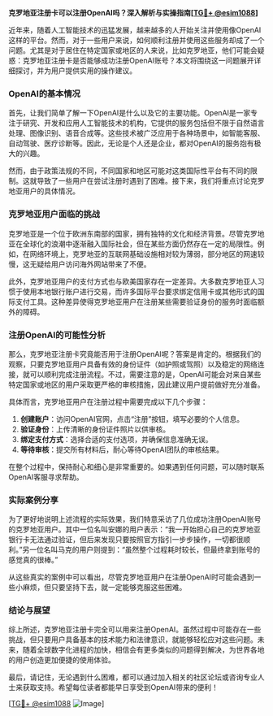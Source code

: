 **克罗地亚注册卡可以注册OpenAI吗？深入解析与实操指南[[TG💪+ @esim1088](https://t.me/s/esim1088)]**

近年来，随着人工智能技术的迅猛发展，越来越多的人开始关注并使用像OpenAI这样的平台。然而，对于一些用户来说，如何顺利注册并使用这些服务却成了一个问题。尤其是对于居住在特定国家或地区的人来说，比如克罗地亚，他们可能会疑惑：克罗地亚注册卡是否能够成功注册OpenAI账号？本文将围绕这一问题展开详细探讨，并为用户提供实用的操作建议。

### OpenAI的基本情况

首先，让我们简单了解一下OpenAI是什么以及它的主要功能。OpenAI是一家专注于研究、开发和应用人工智能技术的机构，它提供的服务包括但不限于自然语言处理、图像识别、语音合成等。这些技术被广泛应用于各种场景中，如智能客服、自动驾驶、医疗诊断等。因此，无论是个人还是企业，都对OpenAI的服务抱有极大的兴趣。

然而，由于政策法规的不同，不同国家和地区可能对这类国际性平台有不同的限制。这就导致了一些用户在尝试注册时遇到了困难。接下来，我们将重点讨论克罗地亚用户的具体情况。

### 克罗地亚用户面临的挑战

克罗地亚是一个位于欧洲东南部的国家，拥有独特的文化和经济背景。尽管克罗地亚在全球化的浪潮中逐渐融入国际社会，但在某些方面仍然存在一定的局限性。例如，在网络环境上，克罗地亚的互联网基础设施相对较为薄弱，部分地区的网速较慢，这无疑给用户访问海外网站带来了不便。

此外，克罗地亚用户的支付方式也与欧美国家存在一定差异。大多数克罗地亚人习惯于使用本地银行账户进行交易，而许多国际平台要求绑定信用卡或其他形式的国际支付工具。这种差异使得克罗地亚用户在注册某些需要验证身份的服务时面临额外的障碍。

### 注册OpenAI的可能性分析

那么，克罗地亚注册卡究竟能否用于注册OpenAI呢？答案是肯定的。根据我们的观察，只要克罗地亚用户具备有效的身份证件（如护照或驾照）以及稳定的网络连接，就可以顺利完成注册流程。不过，需要注意的是，OpenAI可能会对来自某些特定国家或地区的用户采取更严格的审核措施，因此建议用户提前做好充分准备。

具体而言，克罗地亚用户在注册过程中需要完成以下几个步骤：

1. **创建账户**：访问OpenAI官网，点击“注册”按钮，填写必要的个人信息。
2. **验证身份**：上传清晰的身份证件照片以供审核。
3. **绑定支付方式**：选择合适的支付选项，并确保信息准确无误。
4. **等待审核**：提交所有材料后，耐心等待OpenAI团队的审核结果。

在整个过程中，保持耐心和细心是非常重要的。如果遇到任何问题，可以随时联系OpenAI客服寻求帮助。

### 实际案例分享

为了更好地说明上述流程的实际效果，我们特意采访了几位成功注册OpenAI账号的克罗地亚用户。其中一位名叫安娜的用户表示：“我一开始担心自己的克罗地亚银行卡无法通过验证，但后来发现只要按照官方指引一步步操作，一切都很顺利。”另一位名叫马克的用户则提到：“虽然整个过程耗时较长，但最终拿到账号的感觉真的很棒。”

从这些真实的案例中可以看出，尽管克罗地亚用户在注册OpenAI时可能会遇到一些小麻烦，但只要坚持下去，就一定能够克服这些困难。

### 结论与展望

综上所述，克罗地亚注册卡完全可以用来注册OpenAI。虽然过程中可能存在一些挑战，但只要用户具备基本的技术能力和法律意识，就能够轻松应对这些问题。未来，随着全球数字化进程的加快，相信会有更多类似的问题得到解决，为世界各地的用户创造更加便捷的使用体验。

最后，请记住，无论遇到什么困难，都可以通过加入相关的社区论坛或咨询专业人士来获取支持。希望每位读者都能早日享受到OpenAI带来的便利！

[[TG💪+ @esim1088](https://t.me/s/esim1088) ![Image](https://i.postimg.cc/4NQfJmqS/Snipaste-2025-05-13-00-14-12.png)]